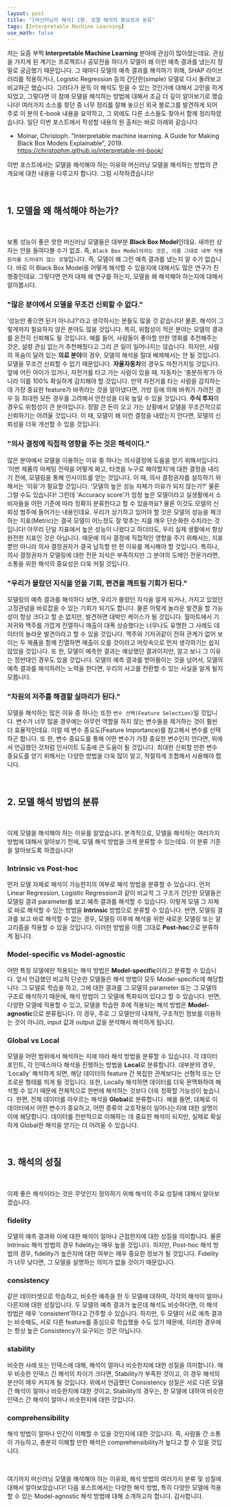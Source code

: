 ```yaml
---
layout: post
title: "[머신러닝의 해석] 1편. 모델 해석의 중요성과 분류"
tags: [Interpretable Machine Learning]
use_math: false
---
```


저는 요즘 부쩍 **Interpretable Machine Learning** 분야에 관심이 많아졌는데요. 관심을 가지게 된 계기는 프로젝트나 공모전을 하다가 모델이 왜 이런 예측 결과를 냈는지 정말로 궁금했기 때문입니다. 그 때마다 모델의 예측 결과를 해석하기 위해, SHAP 라이브러리를 적용하거나, Logistic Regression 등의 간단한(simple) 모델로 다시 돌려보고 비교하곤 했습니다. 그러다가 문득 이 해석도 믿을 수 있는 것인가에 대해서 고민을 하게 되었고, 그렇다면 이 참에 모델을 해석하는 방법에 대해서 조금 더 깊이 알아보기로 했습니다! 여러가지 소스를 찾던 중 너무 정리를 잘해 놓으신 외국 블로그를 발견하게 되어 주로 이 분의 E-book 내용을 요약하고, 그 외에도 다른 소스들도 찾아서 함께 정리하였습니다. 일단 이번 포스트에서 작성할 내용의 원 출처는 바로 아래와 같습니다.

-	Molnar, Christoph. "Interpretable machine learning. A Guide for Making Black Box Models Explainable", 2019. https://christophm.github.io/interpretable-ml-book/

이번 포스트에서는 모델을 해석해야 하는 이유와 머신러닝 모델을 해석하는 방법의 큰 개요에 대한 내용을 다루고자 합니다. 그럼 시작하겠습니다!

<br>

## 1. 모델을 왜 해석해야 하는가?
<br>

보통 성능이 좋은 핫한 머신러닝 모델들은 대부분 **Black Box Model**인데요. 새까만 상자는 안을 들여다볼 수가 없죠. 즉, ``Black Box Model이라는 것은, 이름 그대로 내부 작동 원리를 드러내지 않는 모델``입니다. 즉, 모델이 왜 그런 예측 결과를 냈는지 알 수가 없습니다. 바로 이 Black Box Model을 어떻게 해석할 수 있을지에 대해서도 많은 연구가 진행중인데요. 그렇다면 먼저 대체 왜 연구를 하는지, 모델을 왜 해석해야 하는지에 대해서 알아봅시다.

### "많은 분야에서 모델을 무조건 신뢰할 수 없다."

‘성능만 좋으면 된거 아니냐?’라고 생각하시는 분들도 많을 것 같습니다! 물론, 해석이 그렇게까지 필요하지 않은 분야도 많을 것입니다. 특히, 위험성이 적은 분야는 모델의 결과를 온전히 신뢰해도 될 것입니다. 예를 들어, 사람들이 좋아할 만한 영화를 추천해주는 것은, 설령 관심 없는거 추천해줬다고 그리 큰 일이 일어나지는 않습니다. 하지만, 사람의 목숨이 달려 있는 **의료 분야**의 경우, 모델의 해석을 절대 배제해서는 안 될 것입니다. 모델을 무조건 신뢰할 수 없기 때문입니다. **자율자동차**의 경우도 마찬가지일 것입니다. 앞에 어린 아이가 있거나, 자전거를 타고 가는 사람이 있을 때, 자동차는 ‘충분하게’가 아니라 이를 100% 확실하게 감지해야 할 것입니다. 만약 자전거를 타는 사람을 감지하는 데 가장 중요한 feature가 바퀴라는 것을 알아냈다면, 가방 등에 의해 바퀴가 가려진 경우 등 최대한 모든 경우를 고려해서 안전성을 더욱 높일 수 있을 것입니다. **주식 투자**의 경우도 위험성이 큰 분야입니다. 정말 큰 돈이 오고 가는 상황에서 모델을 무조건적으로 신뢰하기는 어려울 것입니다. 이 때, 모델이 왜 이런 결정을 내렸는지 안다면, 모델의 신뢰성을 더욱 개선할 수 있을 것입니다.

### "의사 결정에 직접적 영향을 주는 것은 해석이다."

많은 분야에서 모델을 이용하는 이유 중 하나는 의사결정에 도움을 얻기 위해서입니다. ‘이번 제품의 마케팅 전략을 어떻게 짜고, 타겟을 누구로 해야할지’에 대한 결정을 내리기 전에, 모델링을 통해 인사이트를 얻는 것입니다. 이 때, 의사 결정권자를 설득하기 위해서는 ‘이유’가 필요할 것입니다. ‘모델의 높은 성능 자체가 이유가 되지 않는가?’ 물론 그럴 수도 있습니다! 그런데 ‘Accuracy score’가 엄청 높은 모델이라고 실생활에서 소비자들을 어떤 기준에 따라 정확히 분류한다고 할 수 있을까요? 물론 이것도 모델의 신뢰성 범주에 들어가는 내용인데요. 우리가 상기하고 있어야 할 것은 모델의 성능을 체크하는 지표(Metric)는 결국 모델이 어느정도 잘 맞추는 지를 매우 단순화한 수치라는 것입니다! 아무리 단일 지표에서 높은 성능이 나왔다고 하더라도, 우리 실제 생활에서 항상 완전한 지표인 것은 아닙니다. 때문에 의사 결정에 직접적인 영향을 주기 위해서는, 지표 뿐만 아니라 의사 결정권자가 결국 납득할 만 한 이유를 제시해야 할 것입니다. 특히나, 의사 결정권자가 모델링에 대한 전문 지식은 부족하지만 그 분야의 도메인 전문가라면, 소통을 위한 해석의 중요성은 더욱 커질 것입니다.  

### "우리가 몰랐던 지식을 얻을 기회, 편견을 깨트릴 기회가 된다."

모델링의 예측 결과를 해석하다 보면, 우리가 몰랐던 지식을 알게 되거나, 가지고 있었던 고정관념을 바로잡을 수 있는 기회가 되기도 합니다. 물론 이렇게 놀라운 발견을 할 가능성이 항상 크다고 할 순 없지만, 발견하면 대박인 케이스가 될 것입니다. 월마트에서 기저귀와 맥주를 가깝게 진열하니 매출이 대폭 상승했다는 너무나도 유명한 그 사례도 데이터의 놀라운 발견이라고 할 수 있을 것입니다. 맥주와 기저귀같이 전혀 관계가 없어 보이는 두 제품을 함께 진열하면 매출이 오를 것이라고 머릿속으로 먼저 생각하기는 쉽지 않았을 것입니다. 또 한, 모델이 예측한 결과는 예상했던 결과이지만, 알고 보니 그 이유는 정반대인 경우도 있을 것입니다. 모델의 예측 결과를 받아들이는 것을 넘어서, 모델의 예측 결과를 해석하려는 노력을 한다면, 우리의 사고를 전환할 수 있는 사실을 알게 될지 모릅니다.

### "차원의 저주를 해결할 실마리가 된다."

모델을 해석하는 많은 이유 중 하나는 또한 ``변수 선택(Feature Selection)``일 것입니다. 변수가 너무 많을 경우에는 아무런 역할을 하지 않는 변수들을 제거하는 것이 훨씬 더 효율적인데요. 이럴 때 변수 중요도(Feature Importance)를 참고해서 변수를 선택하곤 합니다. 또 한, 변수 중요도를 통해 어떤 변수가 가장 중요한 변수인지 안다면, 위에서 언급했던 것처럼 인사이트 도출에 큰 도움이 될 것입니다. 최대한 신뢰할 만한 변수 중요도를 얻기 위해서는 다양한 방법을 더욱 많이 알고, 적절하게 조합해서 사용해야 합니다.



<br>

## 2. 모델 해석 방법의 분류
<br>

이제 모델을 해석해야 하는 이유를 알았습니다. 본격적으로, 모델을 해석하는 여러가지 방법에 대해서 알아보기 전에, 모델 해석 방법을 크게 분류할 수 있는데요. 이 분류 기준을 알아보도록 하겠습니다!

### Intrinsic vs Post-hoc

먼저 모델 자체로 해석이 가능한지의 여부로 해석 방법을 분류할 수 있습니다. 먼저 Linear Regression, Logistic Regression과 같이 비교적 그 구조가 간단한 모델들은 모델링 결과 parameter를 보고 예측 결과를 해석할 수 있습니다. 이렇게 모델 그 자체로 바로 해석할 수 있는 방법을 **Intrinsic** 방법으로 분류할 수 있습니다. 반면, 모델링 결과를 보고 바로 해석할 수 없는 경우, 모델링 이후에 해석을 위한 새로운 모델링 또는 알고리즘을 적용할 수 있을 것입니다. 이러한 방법을 이름 그대로 **Post-hoc**으로 분류하게 됩니다.

### Model-specific vs Model-agnostic

어떤 특정 모델에만 적용되는 해석 방법은 **Model-specific**이라고 분류할 수 있습니다. 앞서 언급했던 비교적 단순한 모델들은 해석 방법이 모두 Model-specific에 해당합니다. 그 모델로 학습을 하고, 그에 대한 결과를 그 모델의 parameter 또는 그 모델의 구조로 해석하기 때문에, 해석 방법이 그 모델에 특화되어 있다고 할 수 있습니다. 반면, 다양한 모델에 적용할 수 있고, 모델을 학습한 후에 적용되는 해석 방법은 **Model-agnostic**으로 분류됩니다. 이 경우, 주로 그 모델만의 내재적, 구조적인 정보를 이용하는 것이 아니라, input 값과 output 값을 분석해서 해석하게 됩니다.

### Global vs Local

모델을 어떤 범위에서 해석하는 지에 따라 해석 방법을 분류할 수 있습니다. 각 데이터 포인트, 각 인덱스마다 해석을 진행하는 방법을 **Local**로 분류합니다. 대부분의 경우, ‘Locally’ 해석하게 되면, 해당 데이터의 feature 간 복잡한 관계보다는 선형적 또는 단조로운 형태를 띄게 될 것입니다. 또한, Locally 해석하면 데이터를 더욱 문맥화하여 해석할 수 있기 때문에 전체적으로 한번에 해석하는 것보다 더욱 정확할 가능성이 높습니다. 한편, 전체 데이터를 아우르는 해석을 **Global**로 분류합니다. 예를 들면, 대체로 이 데이터에서 어떤 변수가 중요하고, 어떤 종류의 교호작용이 일어나는지에 대한 설명이 이에 해당합니다. 데이터를 전반적으로 이해하는 데 중요한 해석이 되지만, 실제로 확실하게 Global한 해석을 얻기는 더 어려울 수 있습니다.  

<br>

## 3. 해석의 성질
<br>

이제 좋은 해석이라는 것은 무엇인지 정의하기 위해 해석의 주요 성질에 대해서 알아보겠습니다.

### fidelity

모델의 예측 결과와 이에 대한 해석이 얼마나 근접한지에 대한 성질을 의미합니다. 물론 Intrinsic 해석 방법의 경우 fidelity는 매우 높을 것입니다. 하지만, Post-hoc 해석 방법의 경우, fidelity가 높은지에 대한 여부는 매우 중요한 정보가 될 것입니다. Fidelity가 너무 낮다면, 그 모델을 설명하는 의미가 없을 것이기 때문입니다.

### consistency

같은 데이터셋으로 학습하고, 비슷한 예측을 한 두 모델에 대하여, 각각의 해석이 얼마나 다른지에 대한 성질입니다. 두 모델의 예측 결과가 높은데 해석도 비슷하다면, 이 해석 방법은 매우 ‘consistent’하다고 간주할 수 있습니다. 하지만, 두 모델이 서로 예측 결과는 비슷해도, 서로 다른 feature를 중심으로 학습했을 수도 있기 때문에, 이러한 경우에는 항상 높은 Consistency가 요구되는 것은 아닙니다.

### stability

비슷한 사례 또는 인덱스에 대해, 해석이 얼마나 비슷한지에 대한 성질을 의미합니다. 매우 비슷한 인덱스 간 해석의 차이가 크다면, Stability가 부족한 것이고, 이 경우 해석의 분산이 매우 커지게 될 것입니다. 위에서 언급했던 Consistency 성질은 서로 다른 모델 간 해석이 얼마나 비슷한지에 대한 것이고, Stability의 경우는, 한 모델에 대하여 비슷한 인덱스 간 해석이 얼마나 비슷한지에 대한 것입니다.  

### comprehensibility

해석 방법이 얼마나 인간이 이해할 수 있을 것인지에 대한 것입니다. 즉, 사람들 간 소통이 가능하고, 충분히 이해할 만한 해석은 comprehensibility가 높다고 할 수 있을 것입니다.

<br>

여기까지 머신러닝 모델을 해석해야 하는 이유와, 해석 방법의 여러가지 분류 및 성질에 대해서 알아보았습니다! 다음 포스트에서는 다양한 해석 방법, 특히 다양한 모델에 적용할 수 있는 Model-agnostic 해석 방법에 대해 소개하고자 합니다. 감사합니다.

<br>

